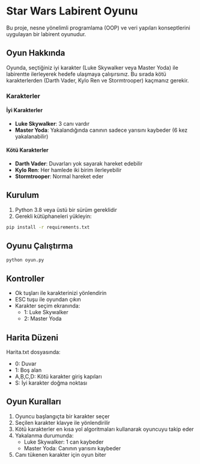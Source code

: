 # Star Wars Labirent Oyunu

Bu proje, nesne yönelimli programlama (OOP) ve veri yapıları konseptlerini uygulayan bir labirent oyunudur.

## Oyun Hakkında

Oyunda, seçtiğiniz iyi karakter (Luke Skywalker veya Master Yoda) ile labirentte ilerleyerek hedefe ulaşmaya çalışırsınız. Bu sırada kötü karakterlerden (Darth Vader, Kylo Ren ve Stormtrooper) kaçmanız gerekir.

### Karakterler

#### İyi Karakterler
- **Luke Skywalker**: 3 canı vardır
- **Master Yoda**: Yakalandığında canının sadece yarısını kaybeder (6 kez yakalanabilir)

#### Kötü Karakterler
- **Darth Vader**: Duvarları yok sayarak hareket edebilir
- **Kylo Ren**: Her hamlede iki birim ilerleyebilir
- **Stormtrooper**: Normal hareket eder

## Kurulum

1. Python 3.8 veya üstü bir sürüm gereklidir
2. Gerekli kütüphaneleri yükleyin:
```bash
pip install -r requirements.txt
```

## Oyunu Çalıştırma

```bash
python oyun.py
```

## Kontroller

- Ok tuşları ile karakterinizi yönlendirin
- ESC tuşu ile oyundan çıkın
- Karakter seçim ekranında:
  - 1: Luke Skywalker
  - 2: Master Yoda

## Harita Düzeni

Harita.txt dosyasında:
- 0: Duvar
- 1: Boş alan
- A,B,C,D: Kötü karakter giriş kapıları
- S: İyi karakter doğma noktası

## Oyun Kuralları

1. Oyuncu başlangıçta bir karakter seçer
2. Seçilen karakter klavye ile yönlendirilir
3. Kötü karakterler en kısa yol algoritmaları kullanarak oyuncuyu takip eder
4. Yakalanma durumunda:
   - Luke Skywalker: 1 can kaybeder
   - Master Yoda: Canının yarısını kaybeder
5. Canı tükenen karakter için oyun biter 
